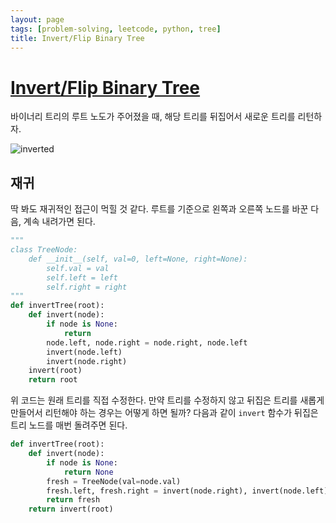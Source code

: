 ```yaml
---
layout: page
tags: [problem-solving, leetcode, python, tree]
title: Invert/Flip Binary Tree
---
```


# [Invert/Flip Binary Tree](https://leetcode.com/problems/invert-binary-tree/)

 바이너리 트리의 루트 노도가 주어졌을 때, 해당 트리를 뒤집어서 새로운
 트리를 리턴하자.

![inverted](https://assets.leetcode.com/uploads/2021/03/14/invert1-tree.jpg)

## 재귀

 딱 봐도 재귀적인 접근이 먹힐 것 같다. 루트를 기준으로 왼쪽과 오른쪽
 노드를 바꾼 다음, 계속 내려가면 된다.

```python
"""
class TreeNode:
    def __init__(self, val=0, left=None, right=None):
        self.val = val
        self.left = left
        self.right = right
"""
def invertTree(root):
    def invert(node):
        if node is None:
            return
        node.left, node.right = node.right, node.left
        invert(node.left)
        invert(node.right)
    invert(root)
    return root
```

 위 코드는 원래 트리를 직접 수정한다. 만약 트리를 수정하지 않고 뒤집은
 트리를 새롭게 만들어서 리턴해야 하는 경우는 어떻게 하면 될까? 다음과
 같이 `invert` 함수가 뒤집은 트리 노드를 매번 돌려주면 된다.

```python
def invertTree(root):
    def invert(node):
        if node is None:
            return None
        fresh = TreeNode(val=node.val)
        fresh.left, fresh.right = invert(node.right), invert(node.left)
        return fresh
    return invert(root)
```
